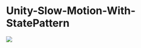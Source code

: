 # Unity-Slow-Motion-With-StatePattern

<img src="https://s5.gifyu.com/images/video-to-gif-converter1.gif" />
